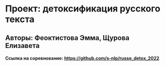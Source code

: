 # Проект: детоксификация русского текста

## Авторы: Феоктистова Эмма, Щурова Елизавета

#### Ссылка на соревнование: https://github.com/s-nlp/russe_detox_2022
